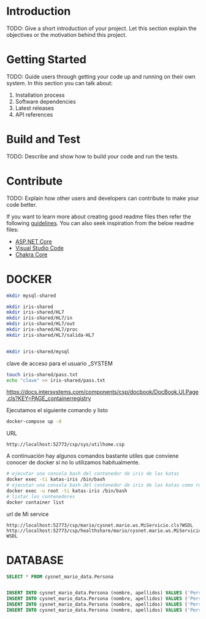 # Introduction 
TODO: Give a short introduction of your project. Let this section explain the objectives or the motivation behind this project. 

# Getting Started
TODO: Guide users through getting your code up and running on their own system. In this section you can talk about:
1.	Installation process
2.	Software dependencies
3.	Latest releases
4.	API references

# Build and Test
TODO: Describe and show how to build your code and run the tests. 

# Contribute
TODO: Explain how other users and developers can contribute to make your code better. 

If you want to learn more about creating good readme files then refer the following [guidelines](https://docs.microsoft.com/en-us/azure/devops/repos/git/create-a-readme?view=azure-devops). You can also seek inspiration from the below readme files:
- [ASP.NET Core](https://github.com/aspnet/Home)
- [Visual Studio Code](https://github.com/Microsoft/vscode)
- [Chakra Core](https://github.com/Microsoft/ChakraCore)


# DOCKER




```sh
mkdir mysql-shared

mkdir iris-shared
mkdir iris-shared/HL7
mkdir iris-shared/HL7/in
mkdir iris-shared/HL7/out
mkdir iris-shared/HL7/proc
mkdir iris-shared/HL7/salida-HL7


mkdir iris-shared/mysql
```

clave de acceso para el usuario _SYSTEM

```sh
touch iris-shared/pass.txt
echo "clave" >> iris-shared/pass.txt
```
https://docs.intersystems.com/components/csp/docbook/DocBook.UI.Page.cls?KEY=PAGE_containerregistry

Ejecutamos el siguiente comando y listo



```sh
docker-compose up -d
```
URL
```
http://localhost:52773/csp/sys/utilhome.csp 
```

A continuación hay algunos comandos bastante utiles que conviene conocer de docker si no lo utilizamos habitualmente.


```sh
# ejecutar una consola bash del contenedor de iris de las katas
docker exec -ti katas-iris /bin/bash
# ejecutar una consola bash del contenedor de iris de las katas como root
docker exec -u root -ti katas-iris /bin/bash
# listar los contenedores
docker container list
```


url  de Mi service
```
http://localhost:52773/csp/mario/cysnet.mario.ws.MiServicio.cls?WSDL 
http://localhost:52773/csp/healthshare/mario/cysnet.mario.ws.MiServicio.cls?WSDL 
```


# DATABASE

```sql
SELECT * FROM cysnet_mario_data.Persona
```

```sql

INSERT INTO cysnet_mario_data.Persona (nombre, apellidos) VALUES ('Persona1','de Prueba')
INSERT INTO cysnet_mario_data.Persona (nombre, apellidos) VALUES ('Persona2','de Prueba')
INSERT INTO cysnet_mario_data.Persona (nombre, apellidos) VALUES ('Persona3','de Prueba')
INSERT INTO cysnet_mario_data.Persona (nombre, apellidos) VALUES ('Persona4','de Prueba')

```